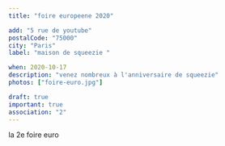 ```yaml
---
title: "foire europeene 2020"

add: "5 rue de youtube"
postalCode: "75000"
city: "Paris"
label: "maison de squeezie "

when: 2020-10-17
description: "venez nombreux à l'anniversaire de squeezie"
photos: ["foire-euro.jpg"]

draft: true
important: true
association: "2"
---
```

la 2e foire euro
